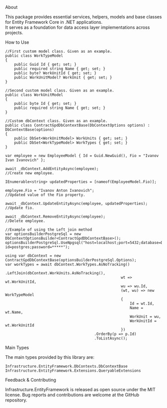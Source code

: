 About

This package provides essential services, helpers, models and base classes for Entity Framework Core in .NET applications.  
It serves as a foundation for data access layer implementations across projects.

How to Use

    //First custom model class. Given as an example.
    public class WorkTypeModel
    {
        public Guid Id { get; set; }
        public required string Name { get; set; }
        public byte? WorkUnitId { get; set; }
        public WorkUnitModel? WorkUnit { get; set; }
    }

    //Second custom model class. Given as an example.
    public class WorkUnitModel
    {
        public byte Id { get; set; }
        public required string Name { get; set; }
    }
    
    //Custom dbContext class. Given as an example.
    public class ContractGpdDbContextBase(DbContextOptions options) : DbContextBase(options)
    {
        public DbSet<WorkUnitModel> WorkUnits { get; set; }
        public DbSet<WorkTypeModel> WorkTypes { get; set; }
    }

    var employee = new EmployeeModel { Id = Guid.NewGuid(), Fio = "Ivanov Ivan Ivanovich" };

    await _dbContext.AddEntityAsync(employee);                              //Create new employee.

    IEnumerable<string> updatedProperties = [nameof(EmployeeModel.Fio)];

    employee.Fio = "Ivanov Anton Ivanovich";                                //Updated value of the Fio property.

    await _dbContext.UpdateEntityAsync(employee, updatedProperties);        //Update fio.

    await _dbContext.RemoveEntityAsync(employee);                           //Delete employee.

    //Example of using the Left join method
    var optionsBuilderPostgreSql = new DbContextOptionsBuilder<ContractGpdDbContextBase>();
    optionsBuilderPostgreSql.UseNpgsql("host=localhost;port=5432;database=DbContracts;user id=postgres;password=*****");

    using var dbContext = new ContractGpdDbContextBase(optionsBuilderPostgreSql.Options);
    var workTypes = await dbContext.WorkTypes.AsNoTracking()
                                            .LeftJoin(dbContext.WorkUnits.AsNoTracking(),
                                                        wt => wt.WorkUnitId,
                                                        wu => wu.Id,
                                                        (wt, wu) => new WorkTypeModel
                                                        {
                                                            Id = wt.Id,
                                                            Name = wt.Name,
                                                            WorkUnit = wu,
                                                            WorkUnitId = wt.WorkUnitId
                                                        })
                                            .OrderBy(p => p.Id)
                                            .ToListAsync();


Main Types

The main types provided by this library are:

    Infrastructure.EntityFramework.DbContexts.DbContextBase
    Infrastructure.EntityFramework.Extensions.QueryableExtensions


Feedback & Contributing

Infrastructure.EntityFramework is released as open source under the MIT license. Bug reports and contributions are welcome at the GitHub repository.
